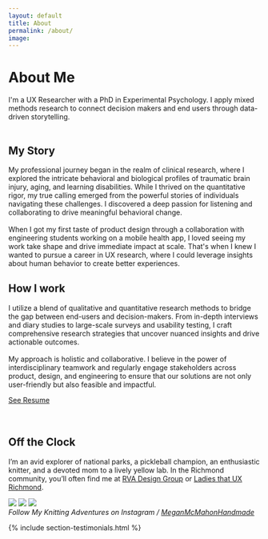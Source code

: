 ```yaml
---
layout: default
title: About
permalink: /about/
image:
---
```


<div class="container">
  <div class="row">
    <div class="col col-12">
      <div class="page-head">
        <h1 class="page-title">About Me</h1>
      </div>
    </div>
  </div>
</div>

<div class="container animate">
  <article class="page">
    <div class="page__content">
      <p>I'm a UX Researcher with a PhD in Experimental Psychology. I apply mixed methods research to connect decision makers and end users through data-driven storytelling.<br><br>
      <h2>My Story</h2>
      My professional journey began in the realm of clinical research, where I explored the intricate behavioral and biological profiles of traumatic brain injury, aging, and learning disabilities. While I thrived on the quantitative rigor, my true calling emerged from the powerful stories of individuals navigating these challenges. I discovered a deep passion for listening and collaborating to drive meaningful behavioral change.<br><br>
      When I got my first taste of product design through a collaboration with engineering students working on a mobile health app, I loved seeing my work take shape and drive immediate impact at scale. That's when I knew I wanted to pursue a career in UX research, where I could leverage insights about human behavior to create better experiences. </p>
      <h2>How I work</h2>
      <p>I utilize a blend of qualitative and quantitative research methods to bridge the gap between end-users and decision-makers. From in-depth interviews and diary studies to large-scale surveys and usability testing, I craft comprehensive research strategies that uncover nuanced insights and drive actionable outcomes.<br><br>
      My approach is holistic and collaborative. I believe in the power of interdisciplinary teamwork and regularly engage stakeholders across product, design, and engineering to ensure that our solutions are not only user-friendly but also feasible and impactful.</p>
      <div class="section__navigation">
        <a href="https://drive.google.com/file/d/1XX6m9WlYoKzaZrN0X-jqKkML1EFU4LsF/view?usp=share_link" target="_blank" class="button button--primary section-button">See Resume</a>
      </div><br><br>
      <h2>Off the Clock</h2>
      <p>I’m an avid explorer of national parks, a pickleball champion, an enthusiastic knitter, and a devoted mom to a lively yellow lab. In the Richmond community, you’ll often find me at <a href="https://www.linkedin.com/company/rvadsgn/" target="_blank">RVA Design Group</a> or <a href="https://www.linkedin.com/company/ladies-that-ux-richmond/" target="_blank">Ladies that UX Richmond</a>.
      </p>
      <div class="gallery-box">
        <div class="gallery">
          <img src="https://images4-a.ravelrycache.com/uploads/megmcknit/929833507/image_medium2" loading="lazy" />
          <img src="https://images4-a.ravelrycache.com/uploads/megmcknit/953125349/image_medium2.jpeg" loading="lazy" />
          <img src="https://images4-a.ravelrycache.com/uploads/megmcknit/901196177/D29E8E2E-6613-409F-8852-D842A873CC27_medium2.jpeg" loading="lazy" />
        </div>
        <em>Follow My Knitting Adventures on Instagram / <a href="https://www.instagram.com/meganmcmahonhandmade/" target="_blank">MeganMcMahonHandmade</a></em>
      </div>
    </div>
  </article>
</div>

{% include section-testimonials.html %}